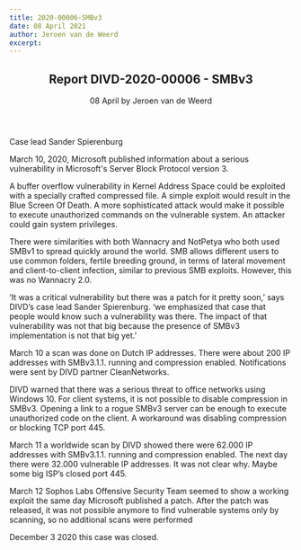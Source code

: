 ```yaml
---
title: 2020-00006-SMBv3
date: 08 April 2021
author: Jeroen van de Weerd
excerpt:  
---
```

<header>
    <h2>Report DIVD-2020-00006 - SMBv3</h2>
    <span>08 April by Jeroen van de Weerd</span>
</header>
Case lead Sander Spierenburg

March 10, 2020, Microsoft published information about a serious vulnerability in Microsoft's Server Block Protocol version 3.

A buffer overflow vulnerability in Kernel Address Space could be exploited with a specially crafted compressed file. A simple exploit would result in the Blue Screen Of Death. A more sophisticated attack would make it possible to execute unauthorized commands on the vulnerable system. An attacker could gain system privileges.

There were similarities with both Wannacry and NotPetya who both used SMBv1 to spread quickly around the world. SMB allows different users to use common folders, fertile breeding ground, in terms of lateral movement and client-to-client infection, similar to previous SMB exploits.
However, this was no Wannacry 2.0.

‘It was a critical vulnerability but there was a patch for it pretty soon,’ says DIVD’s case lead Sander Spierenburg. ‘we emphasized that case that people would know such a vulnerability was there. The impact of that vulnerability was not that big because the presence of SMBv3 implementation is not that big yet.’


March 10 a scan was done on Dutch IP addresses. There were about 200 IP addresses with SMBv3.1.1. running and compression enabled. Notifications were sent by DIVD partner CleanNetworks.


DIVD warned that there was a serious threat to office networks using Windows 10. For client systems, it is not possible to disable compression in SMBv3. Opening a link to a rogue SMBv3 server can be enough to execute unauthorized code on the client. A workaround was disabling compression or blocking TCP port 445.


March 11 a worldwide scan by DIVD showed there were 62.000 IP addresses with SMBv3.1.1. running and compression enabled. The next day there were 32.000 vulnerable IP addresses. It was not clear why. Maybe some big ISP’s closed port 445.

March 12 Sophos Labs Offensive Security Team seemed to show a working exploit the same day Microsoft published a patch. After the patch was released, it was not possible anymore to find vulnerable systems only by scanning, so no additional scans were performed

December 3 2020 this case was closed.
